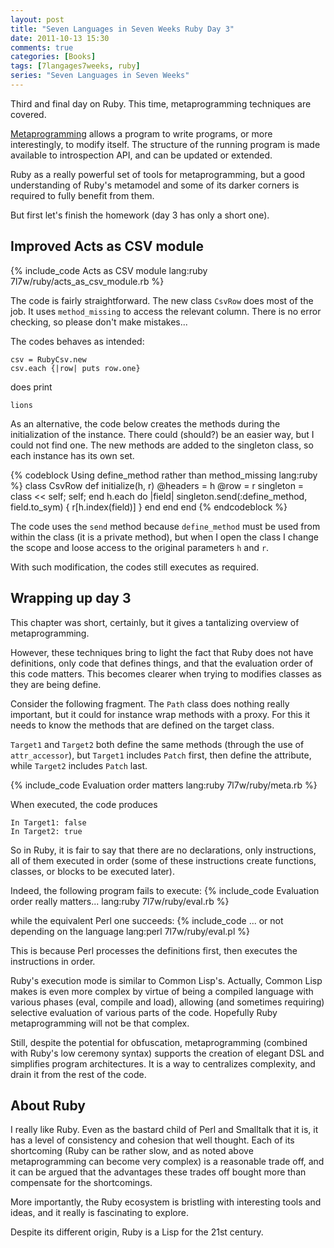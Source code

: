 ```yaml
---
layout: post
title: "Seven Languages in Seven Weeks Ruby Day 3"
date: 2011-10-13 15:30
comments: true
categories: [Books]
tags: [7langages7weeks, ruby]
series: "Seven Languages in Seven Weeks"
---
```

Third and final day on Ruby. This time, metaprogramming techniques are covered.
<!--more-->

[Metaprogramming](http://en.wikipedia.org/wiki/Metaprogramming) allows a program to write programs, or more interestingly, to modify itself. The structure of the running program is made available to introspection API, and can be updated or extended.

Ruby as a really powerful set of tools for metaprogramming, but a good understanding of Ruby's metamodel and some of its darker corners is required to fully benefit from them.

But first let's finish the homework (day 3 has only a short one).

Improved Acts as CSV module
---------------------------

{% include_code Acts as CSV module lang:ruby 7l7w/ruby/acts_as_csv_module.rb %}

The code is fairly straightforward. The new class `CsvRow` does most of the job. It uses `method_missing` to access the relevant column. There is no error checking, so please don't make mistakes...

The codes behaves as intended:
```
csv = RubyCsv.new
csv.each {|row| puts row.one}
```
does print
```
lions
```

As an alternative, the code below creates the methods during the initialization of the instance. There could (should?) be an easier way, but I could not find one. The new methods are added to the singleton class, so each instance has its own set.

{% codeblock Using define_method rather than method_missing lang:ruby %}
class CsvRow
  def initialize(h, r)
    @headers = h
    @row = r
    singleton = class << self; self; end
    h.each do |field|
      singleton.send(:define_method, field.to_sym) { r[h.index(field)] }
    end
  end
end
{% endcodeblock %}

The code uses the `send` method because `define_method` must be used from within the class (it is a private method), but when I open the class I change the scope and loose access to the original parameters `h` and `r`.

With such modification, the codes still executes as required.

Wrapping up day 3
-----------------

This chapter was short, certainly, but it gives a tantalizing overview of metaprogramming.

However, these techniques bring to light the fact that Ruby does not have definitions, only code that defines things, and that the evaluation order of this code matters. This becomes clearer when trying to modifies classes as they are being define.

Consider the following fragment. The `Path` class does nothing really important, but it could for instance wrap methods with a proxy. For this it needs to know the methods that are defined on the target class.

`Target1` and `Target2` both define the same methods (through the use of `attr_accessor`), but `Target1` includes `Patch` first, then define the attribute, while `Target2` includes `Patch` last.

{% include_code Evaluation order matters lang:ruby 7l7w/ruby/meta.rb %}

When executed, the code produces
```
In Target1: false
In Target2: true
```

So in Ruby, it is fair to say that there are no declarations, only instructions, all of them executed in order (some of these instructions create functions, classes, or blocks to be executed later).

Indeed, the following program fails to execute:
{% include_code Evaluation order really matters... lang:ruby 7l7w/ruby/eval.rb %}

while the equivalent Perl one succeeds:
{% include_code ... or not depending on the language lang:perl 7l7w/ruby/eval.pl %}

This is because Perl processes the definitions first, then executes the instructions in order.

Ruby's execution mode is similar to Common Lisp's. Actually, Common Lisp makes is even more complex by virtue of being a compiled language with various phases (eval, compile and load), allowing (and sometimes requiring) selective evaluation of various parts of the code. Hopefully Ruby metaprogramming will not be that complex.

Still, despite the potential for obfuscation, metaprogramming (combined with Ruby's low ceremony syntax) supports the creation of elegant DSL and simplifies program architectures. It is a way to centralizes complexity, and drain it from the rest of the code.

About Ruby
----------
I really like Ruby. Even as the bastard child of Perl and Smalltalk that it is, it has a level of consistency and cohesion that well thought. Each of its shortcoming (Ruby can be rather slow, and as noted above metaprogramming can become very complex) is a reasonable trade off, and it can be argued that the advantages these trades off bought more than compensate for the shortcomings.

More importantly, the Ruby ecosystem is bristling with interesting tools and ideas, and it really is fascinating to explore.

Despite its different origin, Ruby is a Lisp for the 21st century.